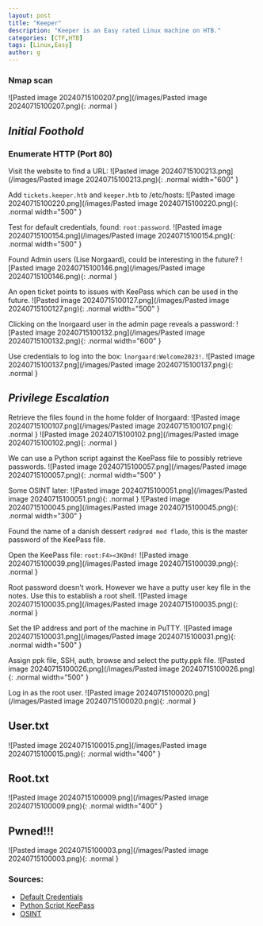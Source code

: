 ```yaml
---
layout: post
title: "Keeper"
description: "Keeper is an Easy rated Linux machine on HTB."
categories: [CTF,HTB]
tags: [Linux,Easy]
author: g
---
```


### Nmap scan
![Pasted image 20240715100207.png](/images/Pasted image 20240715100207.png){: .normal }

## _**Initial Foothold**_

### Enumerate HTTP (Port 80)
Visit the website to find a URL:
![Pasted image 20240715100213.png](/images/Pasted image 20240715100213.png){: .normal width="600" }


Add `tickets.keeper.htb` and `keeper.htb` to /etc/hosts:
![Pasted image 20240715100220.png](/images/Pasted image 20240715100220.png){: .normal width="500" }


Test for default credentials, found: `root:password`.
![Pasted image 20240715100154.png](/images/Pasted image 20240715100154.png){: .normal width="500" }


Found Admin users (Lise Norgaard), could be interesting in the future?
![Pasted image 20240715100146.png](/images/Pasted image 20240715100146.png){: .normal }


An open ticket points to issues with KeePass which can be used in the future.
![Pasted image 20240715100127.png](/images/Pasted image 20240715100127.png){: .normal width="500" }

Clicking on the lnorgaard user in the admin page reveals a password:
![Pasted image 20240715100132.png](/images/Pasted image 20240715100132.png){: .normal width="600" }

Use credentials to log into the box: `lnorgaard:Welcome2023!`.
![Pasted image 20240715100137.png](/images/Pasted image 20240715100137.png){: .normal }



## _**Privilege Escalation**_
Retrieve the files found in the home folder of lnorgaard:
![Pasted image 20240715100107.png](/images/Pasted image 20240715100107.png){: .normal }
![Pasted image 20240715100102.png](/images/Pasted image 20240715100102.png){: .normal }

We can use a Python script against the KeePass file to possibly retrieve passwords.
![Pasted image 20240715100057.png](/images/Pasted image 20240715100057.png){: .normal width="500" }


Some OSINT later:
![Pasted image 20240715100051.png](/images/Pasted image 20240715100051.png){: .normal }
![Pasted image 20240715100045.png](/images/Pasted image 20240715100045.png){: .normal width="300" }

Found the name of a danish dessert `rødgrød med fløde`, this is the master password of the KeePass file.

Open the KeePass file: `root:F4><3K0nd!`
![Pasted image 20240715100039.png](/images/Pasted image 20240715100039.png){: .normal }

Root password doesn't work. However we have a putty user key file in the notes. Use this to establish a root shell.
![Pasted image 20240715100035.png](/images/Pasted image 20240715100035.png){: .normal }

Set the IP address and port of the machine in PuTTY.
![Pasted image 20240715100031.png](/images/Pasted image 20240715100031.png){: .normal width="500" }

Assign ppk file, SSH, auth, browse and select the putty.ppk file.
![Pasted image 20240715100026.png](/images/Pasted image 20240715100026.png){: .normal width="500" }

Log in as the root user.
![Pasted image 20240715100020.png](/images/Pasted image 20240715100020.png){: .normal }

## User.txt
![Pasted image 20240715100015.png](/images/Pasted image 20240715100015.png){: .normal width="400" }

## Root.txt
![Pasted image 20240715100009.png](/images/Pasted image 20240715100009.png){: .normal width="400" }

## Pwned!!!
![Pasted image 20240715100003.png](/images/Pasted image 20240715100003.png){: .normal }

### Sources:
- [Default Credentials](https://forum.bestpractical.com/t/forgot-admin-password-of-rt/33451)
- [Python Script KeePass](https://github.com/CMEPW/keepass-dump-masterkey/tree/main)
- [OSINT](https://nordicfoodliving.com/danish-red-berry-pudding-rodgrod-med-flode/)